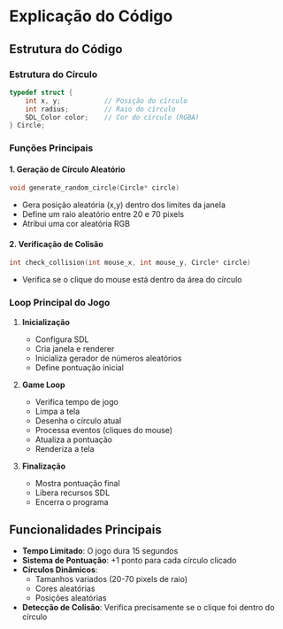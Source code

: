 # Explicação do Código


## Estrutura do Código

### Estrutura do Círculo
```c
typedef struct {
    int x, y;           // Posição do círculo
    int radius;         // Raio do círculo
    SDL_Color color;    // Cor do círculo (RGBA)
} Circle;
```

### Funções Principais

#### 1. Geração de Círculo Aleatório
```c
void generate_random_circle(Circle* circle)
```
- Gera posição aleatória (x,y) dentro dos limites da janela
- Define um raio aleatório entre 20 e 70 pixels
- Atribui uma cor aleatória RGB

#### 2. Verificação de Colisão
```c
int check_collision(int mouse_x, int mouse_y, Circle* circle)
```
- Verifica se o clique do mouse está dentro da área do círculo

### Loop Principal do Jogo

1. **Inicialização**
   - Configura SDL
   - Cria janela e renderer
   - Inicializa gerador de números aleatórios
   - Define pontuação inicial

2. **Game Loop**
   - Verifica tempo de jogo
   - Limpa a tela
   - Desenha o círculo atual
   - Processa eventos (cliques do mouse)
   - Atualiza a pontuação
   - Renderiza a tela

3. **Finalização**
   - Mostra pontuação final
   - Libera recursos SDL
   - Encerra o programa

## Funcionalidades Principais

- **Tempo Limitado**: O jogo dura 15 segundos
- **Sistema de Pontuação**: +1 ponto para cada círculo clicado
- **Círculos Dinâmicos**: 
  - Tamanhos variados (20-70 pixels de raio)
  - Cores aleatórias
  - Posições aleatórias
- **Detecção de Colisão**: Verifica precisamente se o clique foi dentro do círculo
